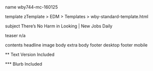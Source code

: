name                wby744-mc-160125

template            zTemplate > EDM > Templates > wby-standard-template.html

subject             There’s No Harm in Looking | New Jobs Daily

teaser              n/a

contents            headline
                    image
                    body
                    extra body
                    footer desktop
                    footer mobile
                    
                
                    

**  Text Version Included

*** Blurb Included